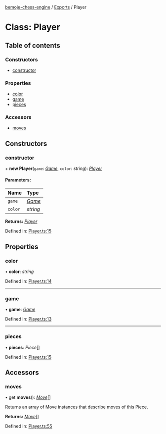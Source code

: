 [bemoje-chess-engine](../README.md) / [Exports](../modules.md) / Player

# Class: Player

## Table of contents

### Constructors

- [constructor](player.md#constructor)

### Properties

- [color](player.md#color)
- [game](player.md#game)
- [pieces](player.md#pieces)

### Accessors

- [moves](player.md#moves)

## Constructors

### constructor

\+ **new Player**(`game`: [*Game*](game.md), `color`: *string*): [*Player*](player.md)

#### Parameters:

Name | Type |
:------ | :------ |
`game` | [*Game*](game.md) |
`color` | *string* |

**Returns:** [*Player*](player.md)

Defined in: [Player.ts:15](https://github.com/bemoje/chess/blob/5a6d4ac/src/Player.ts#L15)

## Properties

### color

• **color**: *string*

Defined in: [Player.ts:14](https://github.com/bemoje/chess/blob/5a6d4ac/src/Player.ts#L14)

___

### game

• **game**: [*Game*](game.md)

Defined in: [Player.ts:13](https://github.com/bemoje/chess/blob/5a6d4ac/src/Player.ts#L13)

___

### pieces

• **pieces**: *Piece*[]

Defined in: [Player.ts:15](https://github.com/bemoje/chess/blob/5a6d4ac/src/Player.ts#L15)

## Accessors

### moves

• get **moves**(): [*Move*](move.md)[]

Returns an array of Move instances that describe moves of this Piece.

**Returns:** [*Move*](move.md)[]

Defined in: [Player.ts:55](https://github.com/bemoje/chess/blob/5a6d4ac/src/Player.ts#L55)
